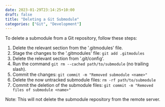 ```yaml
---
date: 2023-01-29T23:14:25+10:00
draft: false
title: "Deleting a Git Submodule"
categories: ["Git", "Development"]
---
```


To delete a submodule from a Git repository, follow these steps:

1. Delete the relevant section from the '.gitmodules' file.
2. Stage the changes to the '.gitmodules' file: `git add .gitmodules`
3. Delete the relevant section from '.git/config'.
4. Run the command `git rm --cached path/to/submodule` (no trailing slash).
5. Commit the changes: `git commit -m "Removed submodule <name>"`
6. Delete the now untracked submodule files: `rm -rf path/to/submodule`
7. Commit the deletion of the submodule files: `git commit -m "Removed files of submodule <name>"`

Note: This will not delete the submodule repository from the remote server.

